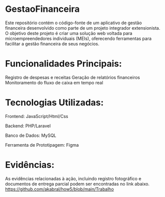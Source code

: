 # GestaoFinanceira
Este repositório contém o código-fonte de um aplicativo de gestão financeira desenvolvido como parte de um projeto integrador extensionista. O objetivo deste projeto é criar uma solução web voltada para microempreendedores individuais (MEIs), oferecendo ferramentas para facilitar a gestão financeira de seus negócios.


# Funcionalidades Principais:

Registro de despesas e receitas
Geração de relatórios financeiros
Monitoramento do fluxo de caixa em tempo real

# Tecnologias Utilizadas:
Frontend: JavaScript/Html/Css

Backend: PHP/Laravel

Banco de Dados: MySQL

Ferramenta de Prototipagem: Figma


# Evidências:
As evidências relacionadas à ação, incluindo registro fotográfico e documentos de entrega parcial podem ser encontradas no link abaixo.
https://github.com/akabral/how5/blob/main/Trabalho
